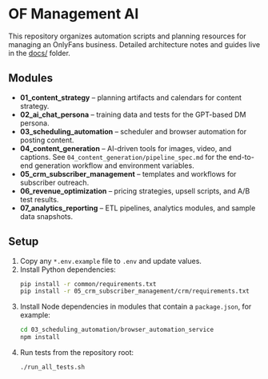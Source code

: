 # OF Management AI

This repository organizes automation scripts and planning resources for managing an OnlyFans business. Detailed architecture notes and guides live in the [docs/](docs/) folder.

## Modules

- **01_content_strategy** – planning artifacts and calendars for content strategy.
- **02_ai_chat_persona** – training data and tests for the GPT-based DM persona.
- **03_scheduling_automation** – scheduler and browser automation for posting content.
- **04_content_generation** – AI-driven tools for images, video, and captions.
  See `04_content_generation/pipeline_spec.md` for the end-to-end generation workflow and environment variables.
- **05_crm_subscriber_management** – templates and workflows for subscriber outreach.
- **06_revenue_optimization** – pricing strategies, upsell scripts, and A/B test results.
- **07_analytics_reporting** – ETL pipelines, analytics modules, and sample data snapshots.

## Setup

1. Copy any `*.env.example` file to `.env` and update values.
2. Install Python dependencies:
   ```bash
   pip install -r common/requirements.txt
   pip install -r 05_crm_subscriber_management/crm/requirements.txt
   ```
3. Install Node dependencies in modules that contain a `package.json`, for example:
   ```bash
   cd 03_scheduling_automation/browser_automation_service
   npm install
   ```
4. Run tests from the repository root:
   ```bash
   ./run_all_tests.sh
   ```

